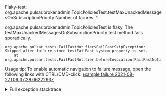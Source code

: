         
Flaky-test: org.apache.pulsar.broker.admin.TopicPoliciesTest.testMaxUnackedMessagesOnSubscriptionPriority
Number of failures: 1

org.apache.pulsar.broker.admin.TopicPoliciesTest is flaky. The testMaxUnackedMessagesOnSubscriptionPriority test method fails sporadically.

```
org.apache.pulsar.tests.FailFastNotifier$FailFastSkipException: Skipped after failure since testFailFast system property is set.
	at org.apache.pulsar.tests.FailFastNotifier.beforeInvocation(FailFastNotifier.java:88)

```

Usage tip: To enable automatic navigation to failure message, open the following links with CTRL/CMD-click.
[example failure 2021-08-27T06:37:28.0622293Z](https://github.com/apache/pulsar/runs/3440411059?check_suite_focus=true#step:9:1279)


<details>
<summary>Full exception stacktrace</summary>
<code><pre>
org.apache.pulsar.tests.FailFastNotifier$FailFastSkipException: Skipped after failure since testFailFast system property is set.
	at org.apache.pulsar.tests.FailFastNotifier.beforeInvocation(FailFastNotifier.java:88)

</pre></code>
</details>

